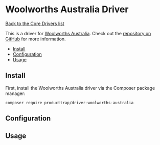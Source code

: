 # Woolworths Australia Driver

[Back to the Core Drivers list](./#core-drivers)

This is a driver for [Woolworths Australia](https://woolworths.com.au). Check out
the [repository on GitHub](https://github.com/producttrap/driver-woolworths-australia) for more information.

- [Install](driver-woolworths-australia.md#install)
- [Configuration](driver-woolworths-australia.md#configuration)
- [Usage](driver-woolworths-australia.md#usage)

## Install

First, install the Woolworths Australia driver via the Composer package manager:

```shell
composer require producttrap/driver-woolworths-australia
```

## Configuration

## Usage
